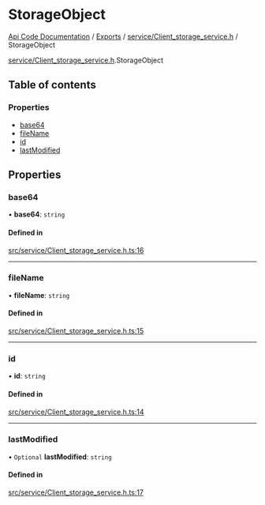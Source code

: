 # StorageObject
[Api Code Documentation](../README.md) / [Exports](../modules.md) / [service/Client\_storage\_service.h](../modules/service_Client_storage_service_h.md) / StorageObject

[service/Client\_storage\_service.h](../modules/service_Client_storage_service_h.md).StorageObject

## Table of contents

### Properties

- [base64](service_Client_storage_service_h.StorageObject.md#base64)
- [fileName](service_Client_storage_service_h.StorageObject.md#filename)
- [id](service_Client_storage_service_h.StorageObject.md#id)
- [lastModified](service_Client_storage_service_h.StorageObject.md#lastmodified)

## Properties

### base64

• **base64**: `string`

#### Defined in

[src/service/Client_storage_service.h.ts:16](https://github.com/openkfw/TruBudget/blob/c993c60c/api/src/service/Client_storage_service.h.ts#L16)

___

### fileName

• **fileName**: `string`

#### Defined in

[src/service/Client_storage_service.h.ts:15](https://github.com/openkfw/TruBudget/blob/c993c60c/api/src/service/Client_storage_service.h.ts#L15)

___

### id

• **id**: `string`

#### Defined in

[src/service/Client_storage_service.h.ts:14](https://github.com/openkfw/TruBudget/blob/c993c60c/api/src/service/Client_storage_service.h.ts#L14)

___

### lastModified

• `Optional` **lastModified**: `string`

#### Defined in

[src/service/Client_storage_service.h.ts:17](https://github.com/openkfw/TruBudget/blob/c993c60c/api/src/service/Client_storage_service.h.ts#L17)
